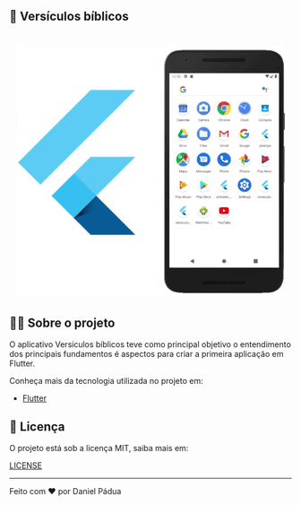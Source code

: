 ## 📜 Versículos bíblicos
<h1 align="center">
    <img alt="ImageApp" title="ImageApp" src="gif-app.gif"/>
</h1>

## 👨‍💻 Sobre o projeto

O aplicativo Versículos bíblicos teve como principal objetivo o entendimento dos principais fundamentos é aspectos para criar a primeira aplicação em Flutter.

Conheça mais da tecnologia utilizada no projeto em:

- [Flutter](https://flutter.dev/)

## 📄 Licença

O projeto está sob a licença MIT, saiba mais em:

[LICENSE](https://pt.wikipedia.org/wiki/Licen%C3%A7a_MIT)

---

Feito com ❤️ por Daniel Pádua
